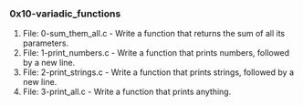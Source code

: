 ### 0x10-variadic_functions

1. File: 0-sum_them_all.c - Write a function that returns the sum of all its parameters.
2. File: 1-print_numbers.c - Write a function that prints numbers, followed by a new line.
3. File: 2-print_strings.c - Write a function that prints strings, followed by a new line.
4. File: 3-print_all.c - Write a function that prints anything.
